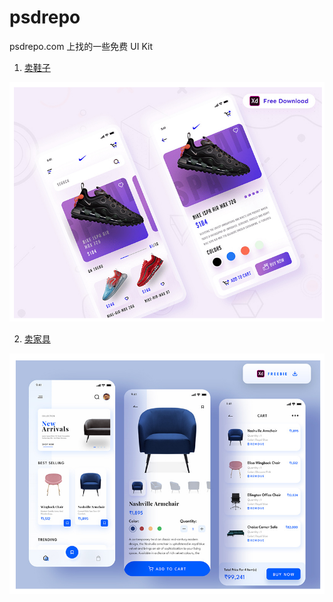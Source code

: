 # psdrepo

psdrepo.com 上找的一些免费 UI Kit

1. [卖鞋子](./source/FurnitureApp-Freebie.xd)

![1](./preview/01-1.png)

2. [卖家具](./source/ShoeEcomereceApp-Freebie.xd)

![1](./preview/02-1.png)
